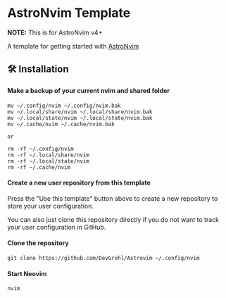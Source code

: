 # AstroNvim Template

**NOTE:** This is for AstroNvim v4+

A template for getting started with [AstroNvim](https://github.com/AstroNvim/AstroNvim)

## 🛠️ Installation

#### Make a backup of your current nvim and shared folder

```shell
mv ~/.config/nvim ~/.config/nvim.bak
mv ~/.local/share/nvim ~/.local/share/nvim.bak
mv ~/.local/state/nvim ~/.local/state/nvim.bak
mv ~/.cache/nvim ~/.cache/nvim.bak

or

rm -rf ~/.config/nvim
rm -rf ~/.local/share/nvim
rm -rf ~/.local/state/nvim
rm -rf ~/.cache/nvim
```

#### Create a new user repository from this template

Press the "Use this template" button above to create a new repository to store your user configuration.

You can also just clone this repository directly if you do not want to track your user configuration in GitHub.

#### Clone the repository

```shell
git clone https://github.com/DevGrohl/Astrovim ~/.config/nvim
```

#### Start Neovim

```shell
nvim
```
